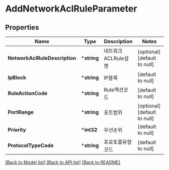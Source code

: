 # AddNetworkAclRuleParameter

## Properties
Name | Type | Description | Notes
------------ | ------------- | ------------- | -------------
**NetworkAclRuleDescription** | ***string** | 네트워크ACLRule설명 | [optional] [default to null]
**IpBlock** | ***string** | IP블록 | [default to null]
**RuleActionCode** | ***string** | Rule액션코드 | [default to null]
**PortRange** | ***string** | 포트범위 | [optional] [default to null]
**Priority** | ***int32** | 우선순위 | [default to null]
**ProtocolTypeCode** | ***string** | 프로토콜유형코드 | [default to null]

[[Back to Model list]](../README.md#documentation-for-models) [[Back to API list]](../README.md#documentation-for-api-endpoints) [[Back to README]](../README.md)


